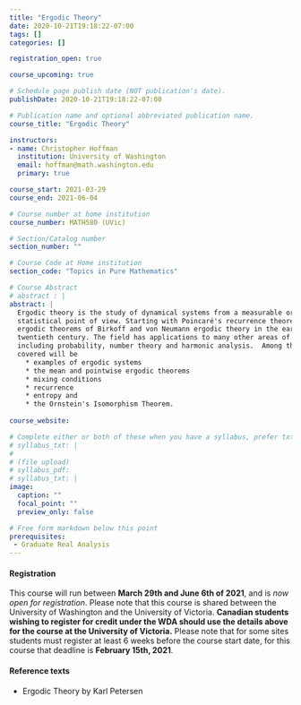 ```yaml
---
title: "Ergodic Theory"
date: 2020-10-21T19:18:22-07:00
tags: []
categories: []

registration_open: true

course_upcoming: true

# Schedule page publish date (NOT publication's date).
publishDate: 2020-10-21T19:18:22-07:00

# Publication name and optional abbreviated publication name.
course_title: "Ergodic Theory"

instructors:
- name: Christopher Hoffman
  institution: University of Washington
  email: hoffman@math.washington.edu
  primary: true

course_start: 2021-03-29
course_end: 2021-06-04

# Course number at home institution
course_number: MATH580 (UVic)

# Section/Catalog number
section_number: ""

# Course Code at Home institution
section_code: "Topics in Pure Mathematics"

# Course Abstract
# abstract : |
abstract: |
  Ergodic theory is the study of dynamical systems from a measurable or
  statistical point of view. Starting with Poincaré's recurrence theorem and the
  ergodic theorems of Birkoff and von Neumann ergodic theory in the early
  twentieth century. The field has applications to many other areas of mathematics
  including probability, number theory and harmonic analysis.  Among the topics
  covered will be
    * examples of ergodic systems
    * the mean and pointwise ergodic theorems
    * mixing conditions
    * recurrence
    * entropy and
    * the Ornstein's Isomorphism Theorem.
  
course_website:

# Complete either or both of these when you have a syllabus, prefer txt!
# syllabus_txt: |
#
# (file upload)
# syllabus_pdf:
# syllabus_txt: |
image:
  caption: ""
  focal_point: ""
  preview_only: false

# Free form markdown below this point
prerequisites:
 - Graduate Real Analysis
---
```

#### Registration
This course will run between **March 29th and June 6th of 2021**, and is *now open
for registration*. Please note that this course is shared between the
University of Washington and the University of Victoria. **Canadian students
wishing to register for credit under the WDA should use the details above for
the course at the University of Victoria.** Please note that for some sites
students must register at least 6 weeks before the course start date, for this
course that deadline is **February 15th, 2021**.

#### Reference texts
 * Ergodic Theory by Karl Petersen
